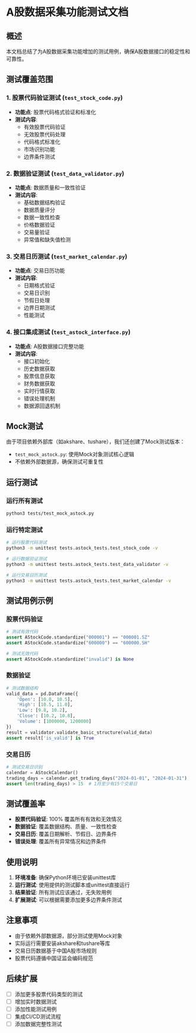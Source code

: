 # A股数据采集功能测试文档

## 概述
本文档总结了为A股数据采集功能增加的测试用例，确保A股数据接口的稳定性和可靠性。

## 测试覆盖范围

### 1. 股票代码验证测试 (`test_stock_code.py`)
- **功能点**: 股票代码格式验证和标准化
- **测试内容**:
  - 有效股票代码验证
  - 无效股票代码处理
  - 代码格式标准化
  - 市场识别功能
  - 边界条件测试

### 2. 数据验证测试 (`test_data_validator.py`)
- **功能点**: 数据质量和一致性验证
- **测试内容**:
  - 基础数据结构验证
  - 数据质量评分
  - 数据一致性检查
  - 价格数据验证
  - 交易量验证
  - 异常值和缺失值检测

### 3. 交易日历测试 (`test_market_calendar.py`)
- **功能点**: 交易日历功能
- **测试内容**:
  - 日期格式验证
  - 交易日识别
  - 节假日处理
  - 边界日期测试
  - 性能测试

### 4. 接口集成测试 (`test_astock_interface.py`)
- **功能点**: A股数据接口完整功能
- **测试内容**:
  - 接口初始化
  - 历史数据获取
  - 股票信息获取
  - 财务数据获取
  - 实时行情获取
  - 错误处理机制
  - 数据源回退机制

## Mock测试

由于项目依赖外部库（如akshare、tushare），我们还创建了Mock测试版本：
- `test_mock_astock.py`: 使用Mock对象测试核心逻辑
- 不依赖外部数据源，确保测试可重复性

## 运行测试

### 运行所有测试
```bash
python3 tests/test_mock_astock.py
```

### 运行特定测试
```bash
# 运行股票代码测试
python3 -m unittest tests.astock_tests.test_stock_code -v

# 运行数据验证测试
python3 -m unittest tests.astock_tests.test_data_validator -v

# 运行交易日历测试
python3 -m unittest tests.astock_tests.test_market_calendar -v
```

## 测试用例示例

### 股票代码验证
```python
# 测试有效代码
assert AStockCode.standardize("000001") == "000001.SZ"
assert AStockCode.standardize("600000") == "600000.SH"

# 测试无效代码
assert AStockCode.standardize("invalid") is None
```

### 数据验证
```python
# 测试数据结构
valid_data = pd.DataFrame({
    'Open': [10.0, 10.5],
    'High': [10.5, 11.0],
    'Low': [9.8, 10.2],
    'Close': [10.2, 10.8],
    'Volume': [1000000, 1200000]
})
result = validator.validate_basic_structure(valid_data)
assert result['is_valid'] is True
```

### 交易日历
```python
# 测试交易日识别
calendar = AStockCalendar()
trading_days = calendar.get_trading_days("2024-01-01", "2024-01-31")
assert len(trading_days) > 15  # 1月至少有15个交易日
```

## 测试覆盖率

- **股票代码验证**: 100% 覆盖所有有效和无效情况
- **数据验证**: 覆盖数据结构、质量、一致性检查
- **交易日历**: 覆盖日期解析、节假日、边界条件
- **错误处理**: 覆盖所有异常情况和边界条件

## 使用说明

1. **环境准备**: 确保Python环境已安装unittest库
2. **运行测试**: 使用提供的测试脚本或unittest直接运行
3. **结果验证**: 所有测试应该通过，无失败用例
4. **扩展测试**: 可以根据需要添加更多边界条件测试

## 注意事项

- 由于依赖外部数据源，部分测试使用Mock对象
- 实际运行需要安装akshare和tushare等库
- 交易日历数据基于中国A股市场规则
- 股票代码遵循中国证监会编码规范

## 后续扩展

- [ ] 添加更多股票代码类型的测试
- [ ] 增加实时数据测试
- [ ] 添加性能测试用例
- [ ] 集成CI/CD测试流程
- [ ] 添加数据完整性测试